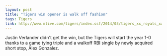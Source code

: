 ```yaml
---
layout: post
title: "Tigers win opener is walk off fashion"
tags: Tigers
link: http://www.mlive.com/tigers/index.ssf/2014/03/tigers_xx_royals_xx_justin_ver.html
---
```


Justin Verlander didn't get the win, but the Tigers will start the year 1-0 thanks to a game tying triple and a walkoff RBI single by newly acquired short stop, Alex Gonzalez.
